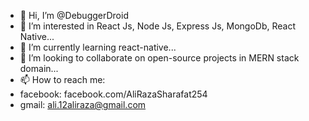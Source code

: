 - 👋 Hi, I’m @DebuggerDroid
- 👀 I’m interested in React Js, Node Js, Express Js, MongoDb, React Native...
- 🌱 I’m currently learning react-native...
- 💞️ I’m looking to collaborate on open-source projects in MERN stack domain...
- 📫 How to reach me:
-    facebook:  facebook.com/AliRazaSharafat254
-    gmail:     ali.12aliraza@gmail.com

<!---
DebuggerDroid/DebuggerDroid is a ✨ special ✨ repository because its `README.md` (this file) appears on your GitHub profile.
You can click the Preview link to take a look at your changes.
--->
